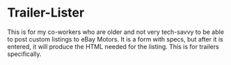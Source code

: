 # Trailer-Lister
This is for my co-workers who are older and not very tech-savvy to be able to post custom listings to eBay Motors. It is a form with specs, but after it is entered, it will produce the HTML needed for the listing. This is for trailers specifically.
